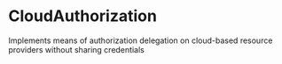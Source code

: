 # CloudAuthorization
Implements means of authorization delegation on cloud-based resource providers without sharing credentials
